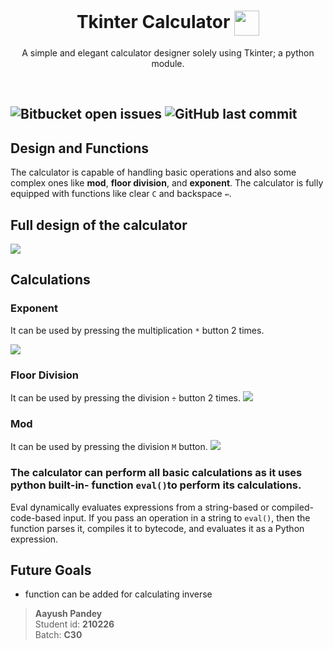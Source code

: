 <h1 align="center">Tkinter Calculator <img align="center" src="https://i.imgur.com/JDzrSoW.png" height="40" width="40" /></h1>
<p align="center">A simple and elegant calculator designer solely using Tkinter; a python module.</p>
<br>

![Bitbucket open issues](https://img.shields.io/bitbucket/issues-raw/AlexxyQQ/Tkinter_calculator?style=plastic) 
![GitHub last commit](https://img.shields.io/github/last-commit/AlexxyQQ/Tkinter_calculator?style=plastic)
---
## Design and Functions

The calculator is capable of handling basic operations and also some complex ones like **mod**, **floor division**, and **exponent**.
The calculator is fully equipped with functions like clear ``C`` and backspace ``⇚``.


## Full design of the calculator

<img src="https://i.imgur.com/8te7ink.png" />


## Calculations

### Exponent
It can be used by pressing the multiplication ``*`` button 2 times.

<img src="https://i.imgur.com/OlfLyUF.gif" />

### Floor Division
It can be used by pressing the division ``÷``  button 2 times.
<img src="https://i.imgur.com/Rle6VfK.gif" />

### Mod
It can be used by pressing the division ``M``  button.
<img src="https://i.imgur.com/NyoGXSX.gif" />
 
### The calculator can perform all basic calculations as it uses python built-in- function ```eval()```to perform its calculations.
Eval dynamically evaluates expressions from a string-based or compiled-code-based input. If you pass an operation in a string to ```eval()```, then the function parses it, compiles it to bytecode, and evaluates it as a Python expression.

## Future Goals
- function can be added for calculating inverse


> **Aayush Pandey** <br>
Student id: **210226** <br>
Batch: **C30**
